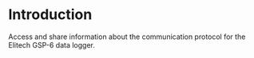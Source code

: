 # Introduction

Access and share information about the communication protocol for the Elitech GSP-6 data logger.
